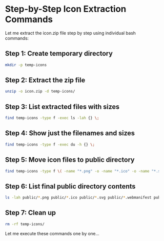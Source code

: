 # Step-by-Step Icon Extraction Commands

Let me extract the icon.zip file step by step using individual bash commands:

## Step 1: Create temporary directory
```bash
mkdir -p temp-icons
```

## Step 2: Extract the zip file
```bash
unzip -o icon.zip -d temp-icons/
```

## Step 3: List extracted files with sizes
```bash
find temp-icons -type f -exec ls -lah {} \;
```

## Step 4: Show just the filenames and sizes
```bash
find temp-icons -type f -exec du -h {} \;
```

## Step 5: Move icon files to public directory
```bash
find temp-icons -type f \( -name "*.png" -o -name "*.ico" -o -name "*.svg" \) -exec cp {} public/ \;
```

## Step 6: List final public directory contents
```bash
ls -lah public/*.png public/*.ico public/*.svg public/*.webmanifest public/*.json 2>/dev/null || echo "Some file types not found"
```

## Step 7: Clean up
```bash
rm -rf temp-icons/
```

Let me execute these commands one by one...